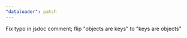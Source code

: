 ```yaml
---
"dataloader": patch
---
```


Fix typo in jsdoc comment; flip "objects are keys" to "keys are objects"
